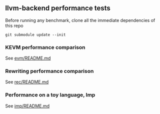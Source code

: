 llvm-backend performance tests
---

Before running any benchmark, clone all the immediate dependencies of this repo

```
git submodule update --init
```

### KEVM performance comparison
See [evm/README.md](evm/README.md)

### Rewriting performance comparison
See [rec/README.md](rec/README.md)

### Performance on a toy language, Imp
See [imp/README.md](imp/README.md)
